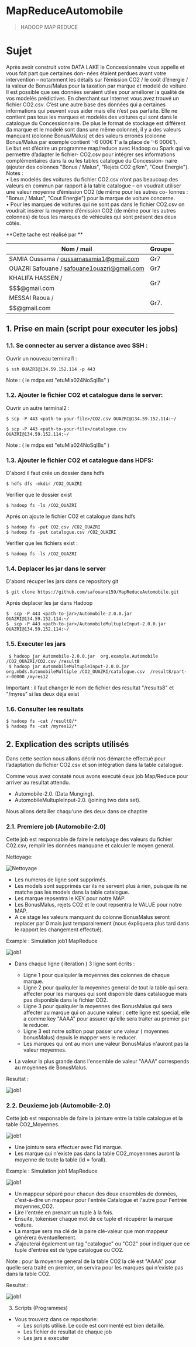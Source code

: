 # MapReduceAutomobile
>HADOOP MAP REDUCE


# Sujet 
Après avoir construit votre DATA LAKE le Concessionnaire vous appelle et vous fait part que certaines don- nées étaient perdues avant votre intervention – notamment les détails sur l’émission CO2 / le coût d’énergie / la valeur de Bonus/Malus pour la taxation par marque et modelé de voiture. <br />
Il est possible que ses données seraient utiles pour améliorer la qualité de vos modelés prédictives. En cherchant sur Internet vous avez trouvé un fichier CO2.csv. C’est une autre base des données qui a certaines informations qui peuvent vous aider mais elle n’est pas parfaite. Elle ne contient pas tous les marques et modelés des voitures qui sont dans le catalogue du Concessionnaire. De plus le format de stockage est différent (la marque et le modelé sont dans une même colonne), il y a des valeurs manquant (colonne Bonus/Malus) et des valeurs erronés (colonne Bonus/Malus par exemple contient ‘-6 000€ 1’ a la place de ‘-6 000€’). <br />
Le but est d’écrire un programme map/reduce avec Hadoop ou Spark qui va permettre d’adapter le fichier- CO2.csv pour intégrer ses informations complémentaires dans la ou les tables catalogue du Concession- naire (ajouter des colonnes "Bonus / Malus", "Rejets CO2 g/km", "Cout Energie").
Notes :<br />
• Les modelés des voitures du fichier CO2.csv n’ont pas beaucoup des valeurs en commun par rapport à la table catalogue – on voudrait utiliser une valeur moyenne d’émission CO2 (de même pour les autres co- lonnes : "Bonus / Malus", "Cout Energie") pour la marque de voiture concerne.<br />
• Pour les marques de voitures qui ne sont pas dans le fichier CO2.csv on voudrait insérer la moyenne d’émission CO2 (de même pour les autres colonnes) de tous les marques de véhicules qui sont présent des deux côtés.<br />


**Cette tache est réalisé par  **<br />

| **Nom / mail**                               |  **Groupe**        |
|----------------------------------------------|----------------------------|
| SAMIA Oussama / oussamasamia1@gmail.com      | Gr7                        |
| OUAZRI Safouane / safouane1ouazri@gmail.com  | Gr7                        |
| KHALIFA HASSEN / $$$$$$$@gmail.com           | Gr7                        |
| MESSAI Raoua / $$$$$$$$$$$$$$$$$$@gmail.com  | Gr7.                       |



## 1. Prise en main (script pour executer les jobs)

### 1.1. Se connecter au server a distance avec SSH :

Ouvrir un nouveau terminal1 :<br />

```shell
$ ssh OUAZRI@134.59.152.114 -p 443
```
Note : ( le mdps est "etuMia024NoSqlBs" ) 


### 1.2. Ajouter le fichier CO2  et catalogue dans le server:

Ouvrir un autre terminal2 :
    
```shell
$ scp -P 443 <path-to-your-file>/CO2.csv OUAZRI@134.59.152.114:~/

$ scp -P 443 <path-to-your-file>/catalogue.csv OUAZRI@134.59.152.114:~/
```
Note : ( le mdps est "etuMia024NoSqlBs" ) 


### 1.3. Ajouter le fichier CO2  et catalogue dans HDFS:


D'abord il faut crée un dossier dans hdfs 

```shell
$ hdfs dfs -mkdir /CO2_OUAZRI
```
Verifier que le dossier exist 

```shell
$ hadoop fs -ls /CO2_OUAZRI
```

Aprés on ajoute le fichier CO2 et catalogue dans hdfs  

```shell
$ hadoop fs -put CO2.csv /CO2_OUAZRI
$ hadoop fs -put catalogue.csv /CO2_OUAZRI
```

Verifier que les fichiers exist : 

```shell
$ hadoop fs -ls /CO2_OUAZRI
```
### 1.4. Deplacer les jar dans le server 

D'abord récuper les jars dans ce repository git 


```shell
$ git clone https://github.com/safouane159/MapReduceAutomobile.git
```

Aprés deplacer les jar dans Hadoop 

```shell
$  scp -P 443 <path-to-jar>/Automobile-2.0.0.jar  OUAZRI@134.59.152.114:~/
$  scp -P 443 <path-to-jar>/AutomobileMultupleInput-2.0.0.jar OUAZRI@134.59.152.114:~/
```

### 1.5. Executer les jars


```shell
 $ hadoop jar Automobile-2.0.0.jar  org.example.Automobile /CO2_OUAZRI/CO2.csv /result8
 $ hadoop jar AutomobileMultupleInput-2.0.0.jar  org.mbds.AutomobileMultiple /CO2_OUAZRI/catalogue.csv  /result8/part-r-00000 /myres12
```

Important : il faut changer le nom de fichier des resultat "/results8" et "/myres" si les deux déja exist 

### 1.6. Consulter les resultats

```shell
$ hadoop fs -cat /result8/*
$ hadoop fs -cat /myres12/*
```



## 2. Explication des scripts utilisés

Dans cette section nous allons décrir nos démarche effectué pour l’adaptation du fichier CO2.csv et son intégration dans la table catalogue.


Comme vous avez consaté nous avons executé deux job Map/Reduce pour arriver au resultat attendu.

  - Automobile-2.0. (Data Munging).
  - AutomobileMultupleInput-2.0. (joining two data set).

Nous allons detailler chaqu'une des deux dans ce chaptire


### 2.1. Premiere job (Automobile-2.0)

Cette job est responsable de faire le netoiyage des valeurs du fichier C02.csv, remplir les données manquane et calculer le moyen general. <br /> 


Nettoyage: <br />

 ![Nettoyage](/images/A22.jpeg)

- Les numeros de ligne sont supprimés.
- Les models sont supprimés car ils ne servent plus à rien, puisque ils ne matche pas les models dans la table catalogue.
- Les marque repsentra le KEY pour notre MAP.
- Les BonusMalus, rejets CO2 et le cout repsentra le VALUE pour notre MAP.
- A ce stage les valeurs manquant du colonne BonusMalus seront replacer par 0 mais just temporairement (nous éxpliquera plus tard dans le rapport les changement effectué).<br />



Example : Simulation job1 MapReduce <br />

 ![job1](/images/A23.jpeg)

- Dans chaque ligne ( iteration ) 3 ligne sont écrits : <br />
    -  Ligne 1 pour qualquler la moyennes des colonnes de chaque marque. <br />
    -  Ligne 2 pour qualquler la moyennes general de tout la table qui sera affecter pour les marques qui sont disponible dans catalaogue mais pas disponible dans le fichier CO2. <br />
    -  Ligne 3 pour qualquler la moyennes des BonusMalus qui sera affecter au marque qui on aucune valeur : cette ligne est special, elle a comme key "AAAA" pour assurer qu'elle sera traiter au premier par le reducer. <br />
    - Ligne 3 est notre soltion pour passer une valeur ( moyennes bonusMalus) depuis le mapper vers le reducer. <br />
    - Les marques qui ont au moin une valeur BonusMalus n'auront pas la valeur moyennes. <br />

- La valeur la plus grande dans l'ensemble de valeur "AAAA" correspends au moyennes de BonusMalus. <br />
      
Resultat : <br />

 ![job1](/images/z22.png)

      
### 2.2. Deuxieme job (Automobile-2.0)

Cette job est responsable de faire la jointure entre la table catalogue et la table CO2_Moyennes.<br />

 ![job1](/images/b22.jpeg)


- Une jointure sera effectuer avec l'id marque.
- Les marque qui n'existe pas dans la table CO2_moyennnes auront la moyenne de toute la table (id = forall).<br />



Example : Simulation job1 MapReduce <br />

 ![job1](/images/b23.jpeg)

- Un mappeur séparé pour chacun des deux ensembles de données, c'est-à-dire un mappeur pour l'entrée Catalogue et l'autre pour l'entrée moyennes_CO2. <br />
- Lire l'entrée en prenant un tuple à la fois. <br />
- Ensuite, tokeniser chaque mot de ce tuple et récupérer la marque voiture. <br />
- La marque sera ma clé de la paire clé-valeur que mon mappeur générera éventuellement. <br />
- J'ajouterai également un tag "catalogue" ou "CO2" pour indiquer que ce tuple d'entrée est de type catalogue ou CO2. <br />

Note : pour la moyenne general de la table CO2 la clé est "AAAA" pour quelle sera traité en premier, on servira pour les marques qui n'existe pas dans la table CO2. <br />


Resultat : <br />

 ![job1](/images/z23.jpeg)


3. Scripts (Programmes)

- Vous trouverz dans ce repositorie:
    - Les scripts utilisé. Le code est commenté est bien detaillé.
    - Les fichier de resultat de chaque job
    - Les jars a executer


